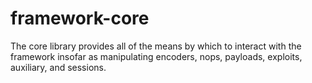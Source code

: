 
# framework-core

The core library provides all of the means by which to interact
with the framework insofar as manipulating encoders, nops,
payloads, exploits, auxiliary, and sessions.
